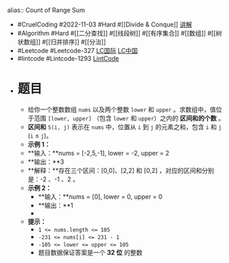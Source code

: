 alias:: Count of Range Sum

- #CruelCoding #2022-11-03 #Hard #[[Divide & Conque]] [讲解](https://youtu.be/m9P1drvDjzY)
- #Algorithm #Hard #[[二分查找]] #[[线段树]] #[[有序集合]] #[[数组]] #[[树状数组]] #[[归并排序]] #[[分治]]
- #Leetcode #Leetcode-327 [LC国际](https://leetcode.com/problems/count-of-range-sum/) [LC中国](https://leetcode.cn/problems/count-of-range-sum/)
- #lintcode #Lintcode-1293 [LintCode](https://www.lintcode.com/problem/1293/)
- # 题目
	- 给你一个整数数组 `nums` 以及两个整数 `lower` 和 `upper` 。求数组中，值位于范围 `[lower, upper]` （包含 `lower` 和 `upper`）之内的 **区间和的个数** 。
	- **区间和** `S(i, j)` 表示在 `nums` 中，位置从 `i` 到 `j` 的元素之和，包含 `i` 和 `j` (`i` ≤ `j`)。
	- <strong>示例 1：</strong>
	- **输入：**nums = [-2,5,-1], lower = -2, upper = 2
	- **输出：**3
	- **解释：**存在三个区间：[0,0]、[2,2] 和 [0,2] ，对应的区间和分别是：-2 、-1 、2 。
	- **示例 2：**
		- **输入：**nums = [0], lower = 0, upper = 0
		- **输出：**1
		-
	- **提示：**
		- `1 <= nums.length <= 105`
		- `-231 <= nums[i] <= 231 - 1`
		- `-105 <= lower <= upper <= 105`
		- 题目数据保证答案是一个 **32 位** 的整数